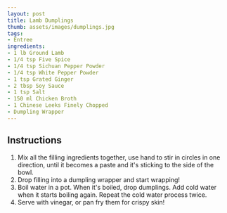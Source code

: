 ```yaml
---
layout: post
title: Lamb Dumplings
thumb: assets/images/dumplings.jpg
tags:
- Entree
ingredients:
- 1 lb Ground Lamb
- 1/4 tsp Five Spice
- 1/4 tsp Sichuan Pepper Powder
- 1/4 tsp White Pepper Powder
- 1 tsp Grated Ginger
- 2 tbsp Soy Sauce
- 1 tsp Salt
- 150 ml Chicken Broth
- 1 Chinese Leeks Finely Chopped
- Dumpling Wrapper
---
```


## Instructions
1. Mix all the filling ingredients together, use hand to stir in circles in one direction, until it becomes a paste and it's sticking to the side of the bowl.
2. Drop filling into a dumpling wrapper and start wrapping!
3. Boil water in a pot. When it's boiled, drop dumplings. Add cold water when it starts boiling again. Repeat the cold water process twice.
4. Serve with vinegar, or pan fry them for crispy skin!